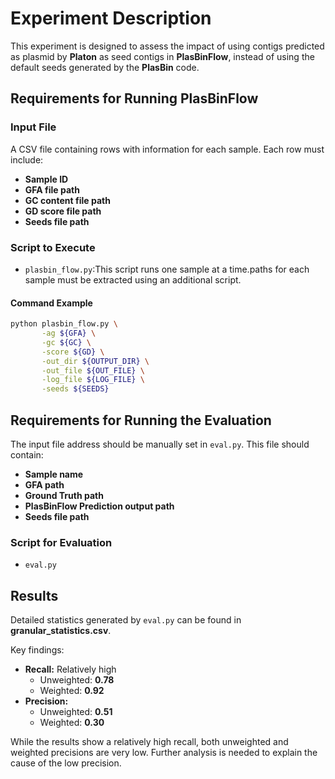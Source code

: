 # Experiment Description

This experiment is designed to assess the impact of using contigs predicted as plasmid by **Platon** as seed contigs in **PlasBinFlow**, instead of using the default seeds generated by the **PlasBin** code.

## Requirements for Running PlasBinFlow

### Input File
A CSV file containing rows with information for each sample. Each row must include:
- **Sample ID**
- **GFA file path**
- **GC content file path**
- **GD score file path**
- **Seeds file path**

### Script to Execute
- `plasbin_flow.py`:This script runs one sample at a time.paths for each sample must be extracted using an additional script.
#### Command Example
```bash
python plasbin_flow.py \
       -ag ${GFA} \
       -gc ${GC} \
       -score ${GD} \
       -out_dir ${OUTPUT_DIR} \
       -out_file ${OUT_FILE} \
       -log_file ${LOG_FILE} \
       -seeds ${SEEDS}
```
## Requirements for Running the Evaluation

The input file address should be manually set in `eval.py`. This file should contain:
- **Sample name**
- **GFA path**
- **Ground Truth path**
- **PlasBinFlow Prediction output path**
- **Seeds file path**

### Script for Evaluation
- `eval.py`

## Results

Detailed statistics generated by `eval.py` can be found in **granular_statistics.csv**. 

Key findings:
- **Recall:** Relatively high
  - Unweighted: **0.78**
  - Weighted: **0.92**
- **Precision:**
  - Unweighted: **0.51**
  - Weighted: **0.30**

While the results show a relatively high recall, both unweighted and weighted precisions are very low. Further analysis is needed to explain the cause of the low precision.

